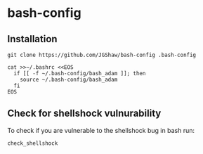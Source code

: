 bash-config
===========

Installation
------------
```
git clone https://github.com/JGShaw/bash-config .bash-config 

cat >>~/.bashrc <<EOS
  if [[ -f ~/.bash-config/bash_adam ]]; then
    source ~/.bash-config/bash_adam
  fi
EOS
```

Check for shellshock vulnurability
-----------------------------------

To check if you are vulnerable to the shellshock bug in bash run:

```
check_shellshock
```
